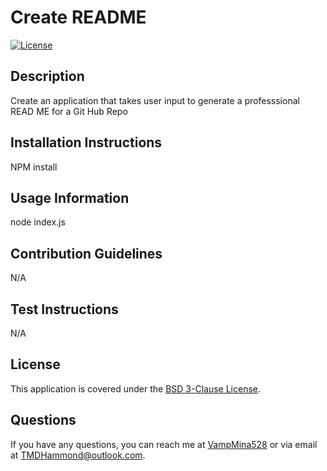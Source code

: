 
  # Create README

  [![License](https://img.shields.io/badge/License-BSD_3--Clause-blue.svg)](https://opensource.org/licenses/BSD-3-Clause)

  ## Description
  Create an application that takes user input to generate a professsional READ ME for a Git Hub Repo

  ## Installation Instructions
  NPM install

  ## Usage Information
  node index.js

  ## Contribution Guidelines
  N/A

  ## Test Instructions
  N/A

  ## License
  This application is covered under the [BSD 3-Clause License](https://opensource.org/licenses/BSD-3-Clause).



  ## Questions
  If you have any questions, you can reach me at [VampMina528](https://github.com/VampMina528) or via email at TMDHammond@outlook.com.
  